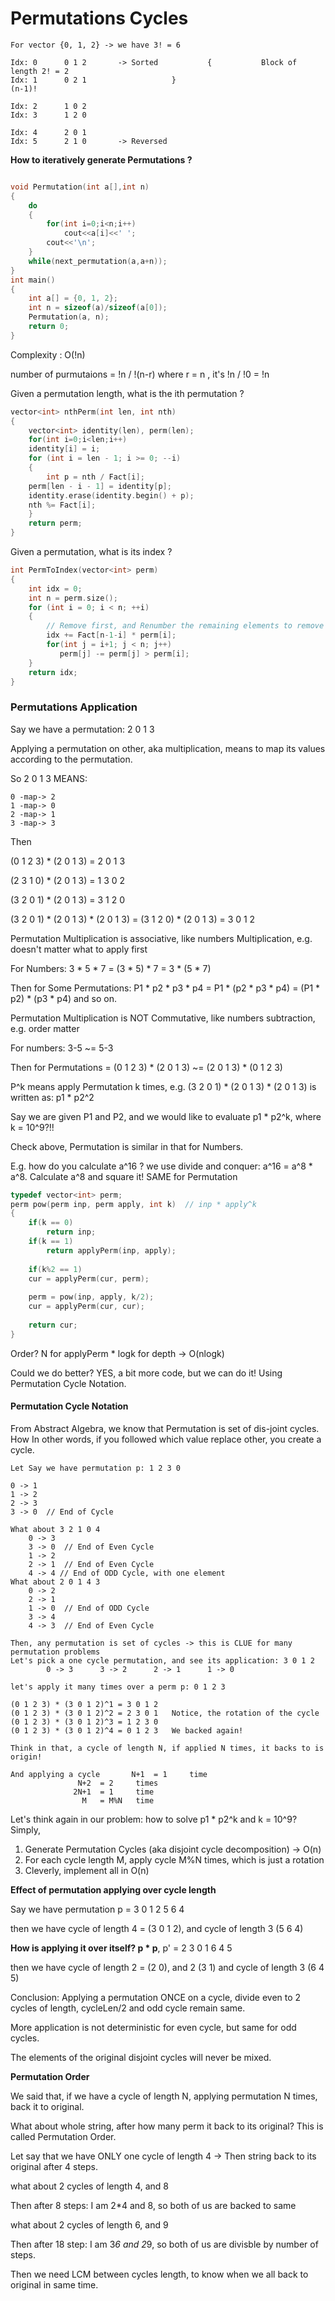 # Permutations Cycles

```
For vector {0, 1, 2} -> we have 3! = 6

Idx: 0		0 1 2		-> Sorted	     	{			Block of length 2! = 2 
Idx: 1		0 2 1					}                                      (n-1)!
      
Idx: 2		1 0 2
Idx: 3		1 2 0

Idx: 4		2 0 1
Idx: 5		2 1 0		-> Reversed
```
**How to iteratively generate Permutations ?**

```cpp

void Permutation(int a[],int n)
{
    do
    {
        for(int i=0;i<n;i++)
            cout<<a[i]<<' ';
        cout<<'\n';
    }
    while(next_permutation(a,a+n));
}
int main() 
{ 
    int a[] = {0, 1, 2}; 
    int n = sizeof(a)/sizeof(a[0]); 
    Permutation(a, n); 
    return 0; 
} 
```
Complexity : O(!n)

number of purmutaions = !n / !(n-r) where r = n , it's !n / !0 = !n

Given a permutation length, what is the ith permutation ?

```cpp
vector<int> nthPerm(int len, int nth) 
{
    vector<int> identity(len), perm(len);
    for(int i=0;i<len;i++)
    identity[i] = i;
    for (int i = len - 1; i >= 0; --i)
    {
        int p = nth / Fact[i];
	perm[len - i - 1] = identity[p];
	identity.erase(identity.begin() + p);
	nth %= Fact[i];
    }
    return perm;
}
```

Given a permutation, what is its index ?
```cpp
int PermToIndex(vector<int> perm)
{
    int idx = 0;
    int n = perm.size();
    for (int i = 0; i < n; ++i)
    {
        // Remove first, and Renumber the remaining elements to remove gaps
        idx += Fact[n-1-i] * perm[i];
        for(int j = i+1; j < n; j++)
           perm[j] -= perm[j] > perm[i];
    }
    return idx;
}
```

### Permutations Application

Say we have a permutation: 	2 0 1 3
	
Applying a permutation on other, aka multiplication, means to map its values according to the permutation.
		
So 2 0 1 3 MEANS:

```
0 -map-> 2 
1 -map-> 0	     
2 -map-> 1
3 -map-> 3
```
		
Then
	
(0 1 2 3) * (2 0 1 3) = 2 0 1 3
		
(2 3 1 0) * (2 0 1 3) = 1 3 0 2
		
(3 2 0 1) * (2 0 1 3) = 3 1 2 0
		
(3 2 0 1) * (2 0 1 3) * (2 0 1 3) = (3 1 2 0) * (2 0 1 3) = 3 0 1 2
		
Permutation Multiplication is associative, like numbers Multiplication, e.g. doesn't matter what to apply first
	
For Numbers: 3 * 5 * 7 = (3 * 5) * 7 = 3 * (5 * 7)
		
Then for Some Permutations: P1 * p2 * p3 * p4 = P1 * (p2 * p3 * p4) = (P1 * p2) * (p3 * p4) and so on.
		
Permutation Multiplication is NOT Commutative, like numbers subtraction, e.g. order matter
	
For numbers: 3-5 ~= 5-3
		
Then for Permutations = (0 1 2 3) * (2 0 1 3) ~= (2 0 1 3) * (0 1 2 3)
		
P^k means apply Permutation k times, e.g. (3 2 0 1) * (2 0 1 3) * (2 0 1 3) is written as: p1 * p2^2
	
Say we are given P1 and P2, and we would like to evaluate p1 * p2^k, where k = 10^9?!!
	
Check above, Permutation is similar in that for Numbers.
		
E.g. how do you calculate a^16 ? we use divide and conquer: a^16 = a^8 * a^8. Calculate a^8 and square it! SAME for Permutation

```cpp
typedef vector<int> perm;
perm pow(perm inp, perm apply, int k)  // inp * apply^k
{
    if(k == 0) 
        return inp;
    if(k == 1)
        return applyPerm(inp, apply);	
	
    if(k%2 == 1)	
    cur = applyPerm(cur, perm);
	
    perm = pow(inp, apply, k/2);
    cur = applyPerm(cur, cur);
	
    return cur;
}
```

Order? N for applyPerm * logk for depth -> O(nlogk)

Could we do better? YES, a bit more code, but we can do it! Using Permutation Cycle Notation.


#### Permutation Cycle Notation

From Abstract Algebra, we know that Permutation is set of dis-joint cycles. How
In other words, if you followed which value replace other, you create a cycle.
```
Let Say we have permutation p: 1 2 3 0

0 -> 1
1 -> 2
2 -> 3
3 -> 0	// End of Cycle

What about 3 2 1 0 4
	0 -> 3
	3 -> 0	// End of Even Cycle
	1 -> 2
	2 -> 1	// End of Even Cycle
	4 -> 4 // End of ODD Cycle, with one element
What about 2 0 1 4 3
	0 -> 2
	2 -> 1
	1 -> 0	// End of ODD Cycle
	3 -> 4
	4 -> 3	// End of Even Cycle

Then, any permutation is set of cycles -> this is CLUE for many permutation problems
Let's pick a one cycle permutation, and see its application: 3 0 1 2
        0 -> 3		3 -> 2		2 -> 1		1 -> 0
	
let's apply it many times over a perm p: 0 1 2 3

(0 1 2 3) * (3 0 1 2)^1 = 3 0 1 2
(0 1 2 3) * (3 0 1 2)^2 = 2 3 0 1	Notice, the rotation of the cycle
(0 1 2 3) * (3 0 1 2)^3 = 1 2 3 0
(0 1 2 3) * (3 0 1 2)^4 = 0 1 2 3	We backed again!

Think in that, a cycle of length N, if applied N times, it backs to is origin!

And applying a cycle       N+1 	= 1 	time
			   N+2 	= 2 	times
			  2N+1	= 1 	time
			    M   = M%N 	time
```
Let's think again in our problem: how to solve p1 * p2^k	and k = 10^9? Simply,

1) Generate Permutation Cycles (aka disjoint cycle decomposition) -> O(n)
2) For each cycle length M, apply cycle M%N times, which is just a rotation
3) Cleverly, implement all in O(n)

**Effect of permutation applying over cycle length**

Say we have permutation p = 3 0 1 2 5 6 4

then we have cycle of length 4 = (3 0 1 2), and cycle of length 3 (5 6 4)
	
**How is applying it over itself? p * p**, p' = 2 3 0 1 6 4 5

then we have cycle of length 2 = (2 0), and 2 (3 1) and cycle of length 3 (6 4 5)

Conclusion: Applying a permutation ONCE on a cycle, divide even to 2 cycles of length, cycleLen/2 and odd cycle remain same.

More application is not deterministic for even cycle, but same for odd cycles.

The elements of the original disjoint cycles will never be mixed.


**Permutation Order**

We said that, if we have a cycle of length N, applying permutation N times, back it to original.

What about whole string, after how many perm it back to its original? This is called Permutation Order.
	
Let say that we have ONLY one cycle of length 4 -> Then string back to its original after 4 steps.

what about 2 cycles of length 4, and 8

Then after 8 steps: I am 2*4 and 8, so both of us are backed to same

what about 2 cycles of length 6, and 9
	
Then after 18 step: I am 3*6 and 2*9, so both of us are divisble by number of steps.

Then we need LCM between cycles length, to know when we all back to original in same time.
